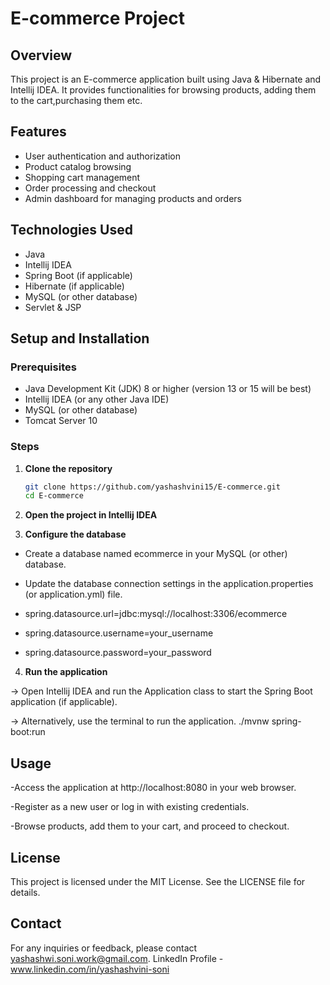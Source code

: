 # E-commerce Project

## Overview
This project is an E-commerce application built using Java & Hibernate and Intellij IDEA. It provides functionalities for browsing products, adding them to the cart,purchasing them etc.

## Features
- User authentication and authorization
- Product catalog browsing
- Shopping cart management
- Order processing and checkout
- Admin dashboard for managing products and orders

## Technologies Used
- Java
- Intellij IDEA
- Spring Boot (if applicable)
- Hibernate (if applicable)
- MySQL (or other database)
- Servlet & JSP

## Setup and Installation

### Prerequisites
- Java Development Kit (JDK) 8 or higher (version 13 or 15 will be best)
- Intellij IDEA (or any other Java IDE)
- MySQL (or other database)
- Tomcat Server 10 

### Steps

1. **Clone the repository**
   ```sh
   git clone https://github.com/yashashvini15/E-commerce.git
   cd E-commerce
2. **Open the project in Intellij IDEA**

3. **Configure the database**

- Create a database named ecommerce in your MySQL (or other) database.

- Update the database connection settings in the application.properties (or application.yml) file.

- spring.datasource.url=jdbc:mysql://localhost:3306/ecommerce

- spring.datasource.username=your_username

- spring.datasource.password=your_password

4. **Run the application**

-> Open Intellij IDEA and run the Application class to start the Spring Boot application (if applicable).

-> Alternatively, use the terminal to run the application.
./mvnw spring-boot:run

## Usage
-Access the application at http://localhost:8080 in your web browser.

-Register as a new user or log in with existing credentials.

-Browse products, add them to your cart, and proceed to checkout.

## License
This project is licensed under the MIT License. See the LICENSE file for details.

## Contact
For any inquiries or feedback, please contact yashashwi.soni.work@gmail.com.
LinkedIn Profile - www.linkedin.com/in/yashashvini-soni

